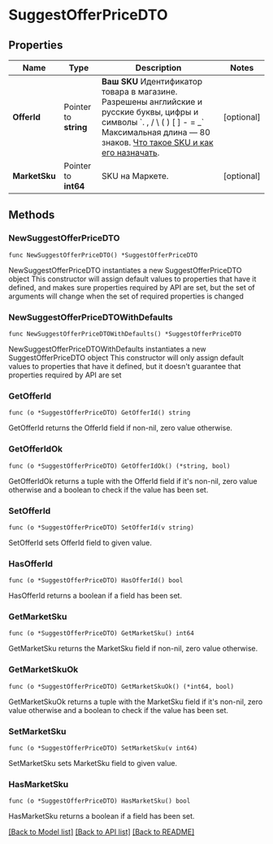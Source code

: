 # SuggestOfferPriceDTO

## Properties

Name | Type | Description | Notes
------------ | ------------- | ------------- | -------------
**OfferId** | Pointer to **string** |   **Ваш SKU**  Идентификатор товара в магазине. Разрешены английские и русские буквы, цифры и символы &#x60;. , / \\ ( ) [ ] - &#x3D; _&#x60;  Максимальная длина — 80 знаков.  [Что такое SKU и как его назначать](https://yandex.ru/support/marketplace/assortment/add/index.html#fields).  | [optional] 
**MarketSku** | Pointer to **int64** | SKU на Маркете. | [optional] 

## Methods

### NewSuggestOfferPriceDTO

`func NewSuggestOfferPriceDTO() *SuggestOfferPriceDTO`

NewSuggestOfferPriceDTO instantiates a new SuggestOfferPriceDTO object
This constructor will assign default values to properties that have it defined,
and makes sure properties required by API are set, but the set of arguments
will change when the set of required properties is changed

### NewSuggestOfferPriceDTOWithDefaults

`func NewSuggestOfferPriceDTOWithDefaults() *SuggestOfferPriceDTO`

NewSuggestOfferPriceDTOWithDefaults instantiates a new SuggestOfferPriceDTO object
This constructor will only assign default values to properties that have it defined,
but it doesn't guarantee that properties required by API are set

### GetOfferId

`func (o *SuggestOfferPriceDTO) GetOfferId() string`

GetOfferId returns the OfferId field if non-nil, zero value otherwise.

### GetOfferIdOk

`func (o *SuggestOfferPriceDTO) GetOfferIdOk() (*string, bool)`

GetOfferIdOk returns a tuple with the OfferId field if it's non-nil, zero value otherwise
and a boolean to check if the value has been set.

### SetOfferId

`func (o *SuggestOfferPriceDTO) SetOfferId(v string)`

SetOfferId sets OfferId field to given value.

### HasOfferId

`func (o *SuggestOfferPriceDTO) HasOfferId() bool`

HasOfferId returns a boolean if a field has been set.

### GetMarketSku

`func (o *SuggestOfferPriceDTO) GetMarketSku() int64`

GetMarketSku returns the MarketSku field if non-nil, zero value otherwise.

### GetMarketSkuOk

`func (o *SuggestOfferPriceDTO) GetMarketSkuOk() (*int64, bool)`

GetMarketSkuOk returns a tuple with the MarketSku field if it's non-nil, zero value otherwise
and a boolean to check if the value has been set.

### SetMarketSku

`func (o *SuggestOfferPriceDTO) SetMarketSku(v int64)`

SetMarketSku sets MarketSku field to given value.

### HasMarketSku

`func (o *SuggestOfferPriceDTO) HasMarketSku() bool`

HasMarketSku returns a boolean if a field has been set.


[[Back to Model list]](../README.md#documentation-for-models) [[Back to API list]](../README.md#documentation-for-api-endpoints) [[Back to README]](../README.md)


